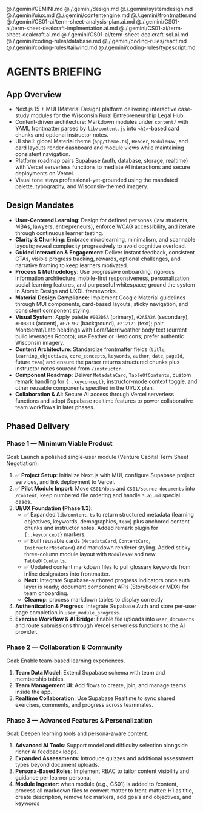 @./.gemini/GEMINI.md
@./.gemini/design.md
@./.gemini/systemdesign.md
@./.gemini/uiux.md
@./.gemini/contentengine.md
@./.gemini/frontmatter.md
@./.gemini/CS01-ai/term-sheet-analysis-plan.ai.md
@./.gemini/CS01-ai/term-sheet-dealcraft-implmentation.ai.md
@./.gemini/CS01-ai/term-sheet-dealcraft.ai.md
@./.gemini/CS01-ai/term-sheet-dealcraft-sql.ai.md
@./.gemini/coding-rules/database.md
@./.gemini/coding-rules/react.md
@./.gemini/coding-rules/tailwind.md
@./.gemini/coding-rules/typescript.md

# AGENTS BRIEFING

## App Overview
- Next.js 15 + MUI (Material Design) platform delivering interactive case-study modules for the Wisconsin Rural Entrepreneurship Legal Hub.
- Content-driven architecture: Markdown modules under `content/` with YAML frontmatter parsed by `lib/content.js` into `<h2>`-based card chunks and optional instructor notes.
- UI shell: global Material theme (`app/theme.ts`), `Header`, `ModuleNav`, and card layouts render dashboard and module views while maintaining consistent navigation.
- Platform roadmap pairs Supabase (auth, database, storage, realtime) with Vercel serverless functions to mediate AI interactions and secure deployments on Vercel.
- Visual tone stays professional-yet-grounded using the mandated palette, typography, and Wisconsin-themed imagery.

## Design Mandates
- **User-Centered Learning**: Design for defined personas (law students, MBAs, lawyers, entrepreneurs), enforce WCAG accessibility, and iterate through continuous learner testing.
- **Clarity & Chunking**: Embrace microlearning, minimalism, and scannable layouts; reveal complexity progressively to avoid cognitive overload.
- **Guided Interaction & Engagement**: Deliver instant feedback, consistent CTAs, visible progress tracking, rewards, optional challenges, and narrative framing to keep learners motivated.
- **Process & Methodology**: Use progressive onboarding, rigorous information architecture, mobile-first responsiveness, personalization, social learning features, and purposeful whitespace; ground the system in Atomic Design and UXDL frameworks.
- **Material Design Compliance**: Implement Google Material guidelines through MUI components, card-based layouts, sticky navigation, and consistent component styling.
- **Visual System**: Apply palette `#002D5A` (primary), `#2A5A2A` (secondary), `#FDB813` (accent), `#F7F7F7` (background), `#212121` (text); pair Montserrat/Lato headings with Lora/Merriweather body text (current build leverages Roboto); use Feather or Heroicons; prefer authentic Wisconsin imagery.
- **Content Architecture**: Standardize frontmatter fields (`title`, `learning_objectives`, `core_concepts`, `keywords`, `author`, `date`, `pageId`, future `team`) and ensure the parser returns structured chunks plus instructor notes sourced from `/instructor`.
- **Component Roadmap**: Deliver `MetadataCard`, `TableOfContents`, custom remark handling for `{:.keyconcept}`, instructor-mode context toggle, and other reusable components specified in the UI/UX plan.
- **Collaboration & AI**: Secure AI access through Vercel serverless functions and adopt Supabase realtime features to power collaborative team workflows in later phases.

## Phased Delivery
### Phase 1 — Minimum Viable Product
Goal: Launch a polished single-user module (Venture Capital Term Sheet Negotiation).
1. ✅ **Project Setup**: Initialize Next.js with MUI, configure Supabase project services, and link deployment to Vercel.
2. ✅ **Pilot Module Import**: Move `CS01/docs` and `CS01/source-documents` into `/content`; keep numbered file ordering and handle `*.ai.md` special cases.
3. **UI/UX Foundation (Phase 1.3)**:
   - ✅ Expanded `lib/content.ts` to return structured metadata (learning objectives, keywords, demographics, `team`) plus anchored content chunks and instructor notes. Added remark plugin for `{:.keyconcept}` markers.
   - ✅ Built reusable cards (`MetadataCard`, `ContentCard`, `InstructorNoteCard`) and markdown renderer styling. Added sticky three-column module layout with `ModuleNav` and new `TableOfContents`.
   - ✅ Updated content markdown files to pull glossary keywords from inline designators into frontmatter.
   - **Next:** Integrate Supabase-authored progress indicators once auth layer is ready; document component APIs (Storybook or MDX) for team onboarding.
   - **Cleanup:** process markdown tables to display correctly
4. **Authentication & Progress**: Integrate Supabase Auth and store per-user page completion in `user_module_progress`.
5. **Exercise Workflow & AI Bridge**: Enable file uploads into `user_documents` and route submissions through Vercel serverless functions to the AI provider.

### Phase 2 — Collaboration & Community
Goal: Enable team-based learning experiences.
1. **Team Data Model**: Extend Supabase schema with team and membership tables.
2. **Team Management UI**: Add flows to create, join, and manage teams inside the app.
3. **Realtime Collaboration**: Use Supabase Realtime to sync shared exercises, comments, and progress across teammates.

### Phase 3 — Advanced Features & Personalization
Goal: Deepen learning tools and persona-aware content.
1. **Advanced AI Tools**: Support model and difficulty selection alongside richer AI feedback loops.
2. **Expanded Assessments**: Introduce quizzes and additional assessment types beyond document uploads.
3. **Persona-Based Roles**: Implement RBAC to tailor content visibility and guidance per learner persona.
4. **Module Ingester**: when module (e.g., CS01) is added to /content, process all markdown files to convert matter to front-matter: H1 as title, create description, remove toc markers, add goals and objectives, and keywords
